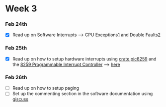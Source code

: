 # Week 3

### Feb 24th
- [x] Read up on Software Interrupts -->  CPU Exceptions[1](https://os.phil-opp.com/cpu-exceptions/) and Double Faults[2](https://os.phil-opp.com/double-fault-exceptions/)

### Feb 25th
- [x] Read up on how to setup hardware interrupts using [crate pic8259](https://crates.io/crates/pic8259) and the [8259 Programmable Interrupt Controller](https://wiki.osdev.org/8259_PIC) --> [here](https://os.phil-opp.com/hardware-interrupts/)

### Feb 26th
- [ ] Read up on how to setup paging
- [ ] Set up the commenting section in the software documentation using [giscuss](https://giscus.app/)